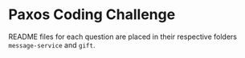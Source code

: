 # Paxos Coding Challenge

README files for each question are placed in their respective folders `message-service` and `gift`.